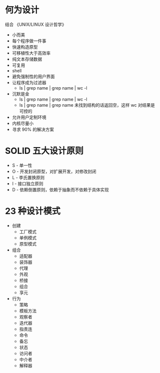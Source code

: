 # 何为设计
结合 《UNIX/LINUX 设计哲学》
- 小而美
- 每个程序做一件事
- 快速构造原型
- 可移植性大于高效率
- 纯文本存储数据
- 可复用
- shell
- 避免强制性的用户界面
- 让程序成为过滤器
  - ls | grep name | grep name | wc -l
- 沉默是金
  - ls | grep name | grep name | wc -l
  - ls | grep name | grep name 未找到结构的话返回空，这样 wc 对结果是可控的
- 允许用户定制环境
- 内核尽量小
- 寻求 90% 的解决方案


# SOLID 五大设计原则
- S - 单一性
- O - 开发封闭原型，对扩展开发，对修改封闭
- L - 李氏置换原则
- I - 接口独立原则
- D - 依赖倒置原则，依赖于抽象而不依赖于具体实现


# 23 种设计模式
- 创建
  - 工厂模式
  - 单例模式
  - 原型模式
- 组合
  - 适配器
  - 装饰器
  - 代理
  - 外观
  - 桥接
  - 组合
  - 享元
- 行为
  - 策略
  - 模板方法
  - 观察者
  - 迭代器
  - 指责连
  - 命令
  - 备忘
  - 状态
  - 访问者
  - 中介者
  - 解释器
